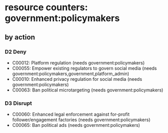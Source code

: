 # resource counters: government:policymakers

## by action


### D2 Deny
* C00012: Platform regulation (needs government:policymakers)
* C00055: Empower existing regulators to govern social media (needs government:policymakers,government,platform_admin)
* C00010: Enhanced privacy regulation for social media (needs government:policymakers)
* C00063: Ban political microtargeting (needs government:policymakers)

### D3 Disrupt
* C00060: Enhanced legal enforcement against for-profit follower/engagement factories (needs government:policymakers)
* C00065: Ban political ads (needs government:policymakers)
